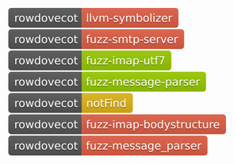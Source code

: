 [![Fuzzing Status Local](docs/rowdovecot/llvm-symbolizer.svg)](https://github.com/)
[![Fuzzing Status Local](docs/rowdovecot/fuzz-smtp-server.svg)](https://github.com/)
[![Fuzzing Status Local](docs/rowdovecot/fuzz-imap-utf7.svg)](https://github.com/)
[![Fuzzing Status Local](docs/rowdovecot/fuzz-message-parser.svg)](https://github.com/)
[![Fuzzing Status Local](docs/rowdovecot/notFind.svg)](https://github.com/)
[![Fuzzing Status Local](docs/rowdovecot/fuzz-imap-bodystructure.svg)](https://github.com/)
[![Fuzzing Status Local](docs/rowdovecot/fuzz-message_parser.svg)](https://github.com/)
